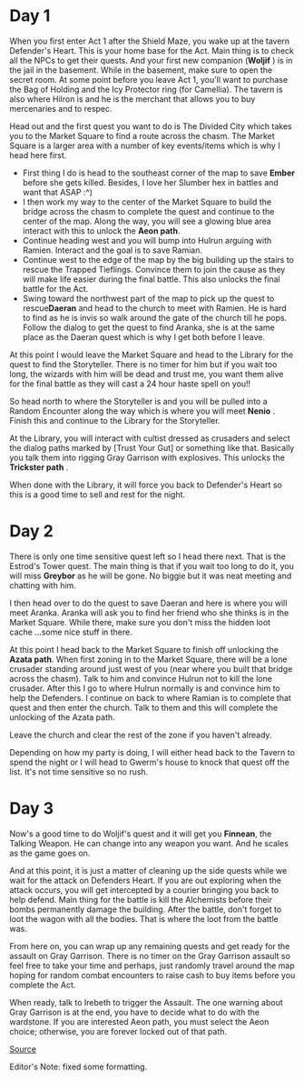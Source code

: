 # Day 1

When you first enter Act 1 after the Shield Maze, you wake up at the
tavern Defender's Heart. This is your home base for the Act. Main thing
is to check all the NPCs to get their quests. And your first new
companion (**Woljif** ) is in the jail in the basement.
While in the basement, make sure to open the secret room. At some point
before you leave Act 1, you'll want to purchase the Bag of Holding and
the Icy Protector ring (for Camellia). The tavern is also where Hilron
is and he is the merchant that allows you to buy mercenaries and to
respec.

Head out and the first quest you want to do is The Divided City which
takes you to the Market Square to find a route across the chasm. The
Market Square is a larger area with a number of key events/items which
is why I head here first.

* First thing I do is head to the southeast corner of the map to save **Ember** before she gets killed. Besides, I love her Slumber hex in battles and want that ASAP :^)
* I then work my way to the center of the Market Square to build the bridge across the chasm to complete the quest and continue to the center of the map. Along the way, you will see a glowing blue area interact with this to unlock the **Aeon path**.
* Continue heading west and you will bump into Hulrun arguing with Ramien. Interact and the goal is to save Ramian.
* Continue west to the edge of the map by the big building up the
  stairs to rescue the Trapped Tieflings. Convince them to join the cause
  as they will make life easier during the final battle. This also unlocks
  the final battle for the Act.
* Swing toward the northwest part of the map to pick up the quest to rescue**Daeran**
  and head to the church to meet with Ramien. He is hard to find as he is
  invis so walk around the gate of the church till he pops. Follow the
  dialog to get the quest to find Aranka, she is at the same place as
  the Daeran quest which is why I get both before I leave.

At this point I would leave the Market Square and head to the Library
for the quest to find the Storyteller. There is no timer for him but if
you wait too long, the wizards with him will be dead and trust me, you
want them alive for the final battle as they will cast a 24 hour haste
spell on you!!

So head north to where the Storyteller is and you will be pulled into
a Random Encounter along the way which is where you will meet **Nenio** . Finish this and continue to the Library for the Storyteller.

At the Library, you will interact with cultist dressed as crusaders
and select the dialog paths marked by [Trust Your Gut] or something like
that. Basically you talk them into rigging Gray Garrison with
explosives. This unlocks the **Trickster path** .

When done with the Library, it will force you back to Defender's Heart so this is a good time to sell and rest for the night.

# Day 2

There is only one time sensitive quest left so I head there next.
That is the Estrod's Tower quest. The main thing is that if you wait too
long to do it, you will miss **Greybor** as he will be gone. No biggie but it was neat meeting and chatting with him.

I then head over to do the quest to save Daeran and here is where you
will meet Aranka. Aranka will ask you to find her friend who she thinks
is in the Market Square. While there, make sure you don't miss the
hidden loot cache ...some nice stuff in there.

At this point I head back to the Market Square to finish off unlocking the **Azata path**.
When first zoning in to the Market Square, there will be a lone
crusader standing around just west of you (near where you built that
bridge across the chasm). Talk to him and convince Hulrun not to kill
the lone crusader. After this I go to where Hulrun normally is and
convince him to help the Defenders. I continue on back to where Ramian
is to complete that quest and then enter the church. Talk to them and
this will complete the unlocking of the Azata path.

Leave the church and clear the rest of the zone if you haven't already.

Depending on how my party is doing, I will either head back to the
Tavern to spend the night or I will head to Gwerm's house to knock that
quest off the list. It's not time sensitive so no rush.

# Day 3

Now's a good time to do Woljif's quest and it will get you **Finnean**, the Talking Weapon. He can change into any weapon you want. And he scales as the game goes on.

And at this point, it is just a matter of cleaning up the side quests
while we wait for the attack on Defenders Heart. If you are out
exploring when the attack occurs, you will get intercepted by a courier
bringing you back to help defend. Main thing for the battle is kill the
Alchemists before their bombs permanently damage the building. After the
battle, don't forget to loot the wagon with all the bodies. That is
where the loot from the battle was.

From here on, you can wrap up any remaining quests and get ready for
the assault on Gray Garrison. There is no timer on the Gray Garrison
assault so feel free to take your time and perhaps, just randomly travel
around the map hoping for random combat encounters to raise cash to buy
items before you complete the Act.

When ready, talk to Irebeth to trigger the Assault. The one warning
about Gray Garrison is at the end, you have to decide what to do with
the wardstone. If you are interested Aeon path, you must select the Aeon
choice; otherwise, you are forever locked out of that path.

[Source](https://www.reddit.com/r/Pathfinder_Kingmaker/comments/pghsgm/spoilers_simplified_act_1_walkthrough_spoilers/)

Editor's Note: fixed some formatting.
